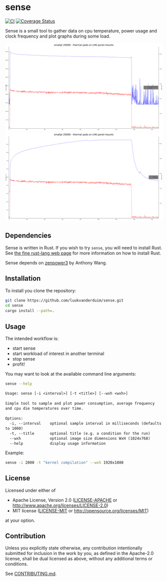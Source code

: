 # sense

[![CI](https://github.com/luukvanderduim/sense/workflows/CI/badge.svg)](https://github.com/luukvanderduim/sense/actions)
[![Coverage Status](https://coveralls.io/repos/github/luukvanderduim/sense/badge.svg?branch=main)](https://coveralls.io/github/luukvanderduim/sense?branch=main)

Sense is a small tool to gather data on cpu temperature, power usage and clock frequency and plot graphs during some load.

![smallpt load - power and frequency plot](img/power_and_frequency_1640271704_sense_plot.png)
![smallpt load - power and temperature plot](img/power_and_temperatue_1640271703_sense_plot.png)

## Dependencies

Sense is written in Rust. If you wish to try `sense`, you will need to install Rust.
See [the fine rust-lang web page](https://www.rust-lang.org/) for more information on how to install Rust.

Sense depends on [zenpower3](https://github.com/Ta180m/zenpower3) by Anthony Wang.

## Installation

To install you clone the repository:

```Bash
git clone https://github.com/luukvanderduim/sense.git
cd sense
cargo install --path=.
```

## Usage

The intended workflow is:

- start sense
- start workload of interest in another terminal
- stop sense
- profit!

You may want to look at the available command line arguments:

```Bash
sense --help
```

```Text
Usage: sense [-i <interval>] [-t <title>] [--wxh <wxh>]

Simple tool to sample and plot power consumption, average frequency and cpu die temperatures over time.

Options:
  -i, --interval    optional sample interval in milliseconds (defaults to 1000)
  -t, --title       optional title (e.g. a condition for the run)
  --wxh             optional image size dimensions WxH (1024x768)
  --help            display usage information
```

Example: 

```Bash
sense -i 2000 -t "kernel compilation" --wxh 1920x1080
```

## License

Licensed under either of

* Apache License, Version 2.0
   ([LICENSE-APACHE](LICENSE-APACHE) or <http://www.apache.org/licenses/LICENSE-2.0>)
* MIT license
   ([LICENSE-MIT](LICENSE-MIT) or <http://opensource.org/licenses/MIT>)

at your option.

## Contribution

Unless you explicitly state otherwise, any contribution intentionally submitted
for inclusion in the work by you, as defined in the Apache-2.0 license, shall be
dual licensed as above, without any additional terms or conditions.

See [CONTRIBUTING.md](CONTRIBUTING.md).
